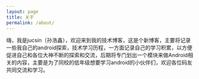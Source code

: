 ```yaml
---
layout: page
title: 关于
permalink: /about/
---
```


嗨，我是jucsin（孙浩鑫），欢迎来到我的技术博客，这是个新博客，主要将记录一些我自己的android探索，技术学习历程，一方面记录自己的学习积累，以方便促进自己和各位大神不断的探索和交流，后期将专门划出一个模块来做Android相关的内容，主要是为了同校的低年级想要学习android的小伙伴们，欢迎各位码友共同交流和学习。
